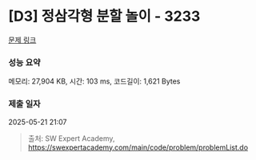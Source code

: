 # [D3] 정삼각형 분할 놀이 - 3233 

[문제 링크](https://swexpertacademy.com/main/code/problem/problemDetail.do?contestProbId=AWAe5G8afT0DFAUw) 

### 성능 요약

메모리: 27,904 KB, 시간: 103 ms, 코드길이: 1,621 Bytes

### 제출 일자

2025-05-21 21:07



> 출처: SW Expert Academy, https://swexpertacademy.com/main/code/problem/problemList.do